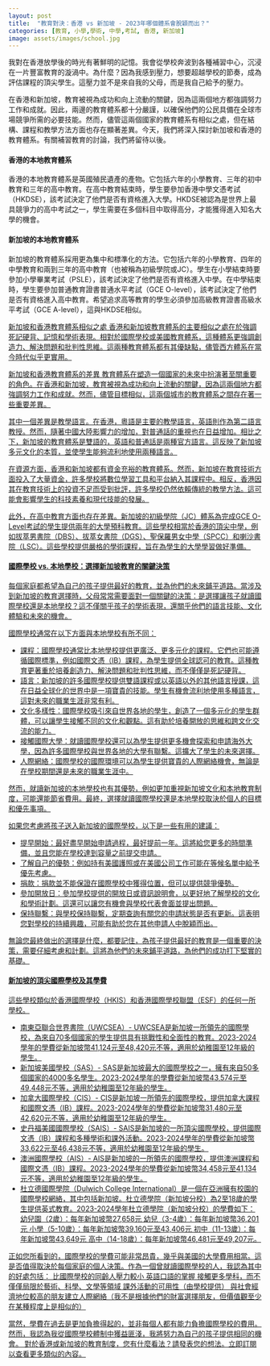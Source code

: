 ```yaml
---
layout: post
title:  "教育對決：香港 vs 新加坡 - 2023年哪個體系會脫穎而出？"
categories: [教育, 小學,學術, 中學,考試, 香港, 新加坡]
image: assets/images/school.jpg
---
```

我對在香港放學後的時光有著鮮明的記憶。我會從學校奔波到各種補習中心，沉浸在一片豐富教育的漩渦中。為什麼？因為我感到壓力，想要超越學校的節奏，成為評估課程的頂尖學生。這壓力並不是來自我的父母，而是我自己給予的壓力。

在香港和新加坡，教育被視為成功和向上流動的關鍵，因為這兩個地方都強調努力工作和成就。因此，兩邊的教育體系都十分嚴謹，以確保他們的公民具備在全球市場競爭所需的必要技能。然而，儘管這兩個國家的教育體系有相似之處，但在結構、課程和教學方法方面也存在顯著差異。今天，我們將深入探討新加坡和香港的教育體系。有關補習教育的討論，我們將留待以後。

#### 香港的本地教育體系
香港的本地教育體系是英國殖民遺產的產物。它包括六年的小學教育、三年的初中教育和三年的高中教育。在高中教育結束時，學生要參加香港中學文憑考試（HKDSE），該考試決定了他們是否有資格進入大學。HKDSE被認為是世界上最具競爭力的高中考試之一，學生需要在多個科目中取得高分，才能獲得進入知名大學的機會。

#### 新加坡的本地教育體系
新加坡的教育體系採用更為集中和標準化的方法。它包括六年的小學教育、四年的中學教育和兩到三年的高中教育（也被稱為初級學院或JC）。學生在小學結束時要參加小學畢業考試（PSLE），該考試決定了他們是否有資格進入中學。在中學結束時，學生要參加普通教育證書普通水平考試（GCE O-level），該考試決定了他們是否有資格進入高中教育。希望追求高等教育的學生必須參加高級教育證書高級水平考試（GCE A-level），這與HKDSE相似。

<u>新加坡和香港教育體系相似之處<u>
香港和新加坡教育體系的主要相似之處在於強調死記硬背、記憶和學術表現。相對於國際學校或美國教育體系，這種體系更強調創造力、解決問題和批判性思維。這兩種教育體系都有其優缺點，儘管西方體系在當今時代似乎更實用。

<u>新加坡和香港教育體系的差異<u>
教育體系在塑造一個國家的未來中扮演著至關重要的角色。在香港和新加坡，教育被視為成功和向上流動的關鍵，因為這兩個地方都強調努力工作和成就。然而，儘管目標相似，這兩個城市的教育體系之間存在著一些重要差異。

其中一個差異是教學語言。在香港，粵語是主要的教學語言，英語則作為第二語言教授。然而，隨著中國大陸影響力的增加，對普通話的重視也在日益增加。相比之下，新加坡的教育體系是雙語的，英語和普通話是兩種官方語言。這反映了新加坡多元文化的本質，並使學生能夠流利地使用兩種語言。

在資源方面，香港和新加坡都有資金充裕的教育體系。然而，新加坡在教育技術方面投入了大量資金，許多學校將數位學習工具和平台納入其課程中。相反，香港因其在教育技術上的投資不足而受到批評，許多學校仍然依賴傳統的教學方法。這可能會影響學生的科技素養和現代技能的發展。

此外，在高中教育方面也存在差異。新加坡的初級學院（JC）體系為完成GCE O-Level考試的學生提供兩年的大學預科教育。這些學校相當於香港的頂尖中學，例如拔萃男書院（DBS）、拔萃女書院（DGS）、聖保羅男女中學（SPCC）和喇沙書院（LSC）。這些學校提供嚴格的學術課程，旨在為學生的大學學習做好準備。

#### 國際學校 vs. 本地學校：選擇新加坡教育的關鍵決策

每個家庭都希望為自己的孩子提供最好的教育，並為他們的未來鋪平道路。當涉及到新加坡的教育選擇時，父母常常需要面對一個關鍵的決策：是選擇讓孩子就讀國際學校還是本地學校？這不僅關乎孩子的學術表現，還關乎他們的語言技能、文化體驗和未來的機會。

國際學校通常在以下方面與本地學校有所不同：
+ 課程：國際學校通常比本地學校提供更廣泛、更多元化的課程。它們也可能遵循國際標準，例如國際文憑（IB）課程，為學生提供全球認可的教育。這種教育更著重於培養創造力、解決問題和批判性思維，而不僅僅是死記硬背。
+ 語言：新加坡的許多國際學校提供雙語課程或以英語以外的其他語言授課，這在日益全球化的世界中是一項寶貴的技能。學生有機會流利地使用多種語言，這對未來的職業生涯非常有利。
+ 文化多樣性：國際學校吸引來自世界各地的學生，創造了一個多元化的學生群體，可以讓學生接觸不同的文化和觀點。這有助於培養開放的思維和跨文化交流的能力。
+ 接觸國際大學：就讀國際學校還可以為學生提供更多機會探索和申請海外大學，因為許多國際學校與世界各地的大學有聯繫。這擴大了學生的未來選擇。
+ 人際網絡：國際學校的國際環境可以為學生提供寶貴的人際網絡機會，無論是在學校期間還是未來的職業生涯中。

然而，就讀新加坡的本地學校也有其優勢，例如更加重視新加坡文化和本地教育制度，可能還能節省費用。最終，選擇就讀國際學校還是本地學校取決於個人的目標和優先事項。

如果您考慮將孩子送入新加坡的國際學校，以下是一些有用的建議：
+ 提早開始：最好盡早開始申請過程，最好提前一年。這將給您更多的時間準備，並且您能在學校達到容量之前提交申請。
+ 了解自己的優勢：例如持有美國護照或在美國公司工作可能在等候名單中給予優先考慮。
+ 捐款：捐款並不能保證在國際學校中獲得位置，但可以提供競爭優勢。
+ 參加開放日：參加學校提供的開放日或資訊說明會，以更好地了解學校的文化和學術計劃。這還可以讓您有機會與學校代表會面並提出問題。
+ 保持聯繫：與學校保持聯繫，定期查詢有關您的申請狀態是否有更新。這表明您對學校的持續興趣，可能有助於您在其他申請人中脫穎而出。

無論您最終做出的選擇是什麼，都要記住，為孩子提供最好的教育是一個重要的決策，需要仔細考慮和計劃。這將為他們的未來鋪平道路，為他們的成功打下堅實的基礎。

#### 新加坡的頂尖國際學校及其學費
這些學校類似於香港國際學校（HKIS）和香港國際學校聯盟（ESF）的任何一所學校。
+ 南東亞聯合世界書院（UWCSEA）- UWCSEA是新加坡一所領先的國際學校，為來自70多個國家的學生提供具有挑戰性和全面性的教育。2023-2024學年的學費從新加坡幣41,124元至48,420元不等，適用於幼稚園至12年級的學生。
+ 新加坡美國學校（SAS）- SAS是新加坡最大的國際學校之一，擁有來自50多個國家的4000多名學生。2023-2024學年的學費從新加坡幣43,574元至49,448元不等，適用於幼稚園至12年級的學生。
+ 加拿大國際學校（CIS）- CIS是新加坡一所領先的國際學校，提供加拿大課程和國際文憑（IB）課程。2023-2024學年的學費從新加坡幣31,480元至42,620元不等，適用於幼稚園至12年級的學生。
+ 史丹福美國國際學校（SAIS）- SAIS是新加坡的一所頂尖國際學校，提供國際文憑（IB）課程和多種學術和課外活動。2023-2024學年的學費從新加坡幣33,622元至46,438元不等，適用於幼稚園至12年級的學生。
+ 澳洲國際學校（AIS）- AIS是新加坡的一所領先的國際學校，提供澳洲課程和國際文憑（IB）課程。2023-2024學年的學費從新加坡幣34,458元至41,134元不等，適用於幼稚園至12年級的學生。
+ 杜立德國際學院（Dulwich College International）是一個在亞洲擁有校園的國際學校網絡，其中包括新加坡。杜立德學院（新加坡分校）為2至18歲的學生提供英式教育。2023-2024學年杜立德學院（新加坡分校）的學費如下： 幼兒園（2歲）：每年新加坡幣27,658元 幼兒（3-4歲）：每年新加坡幣36,201元 小學（5-10歲）：每年新加坡幣39,160元至43,406元 初中（11-13歲）：每年新加坡幣43,649元 高中（14-18歲）：每年新加坡幣46,481元至49,207元。

正如您所看到的，國際學校的學費可能非常昂貴，幾乎與美國的大學費用相當。這是否值得取決於每個家庭的個人決策。作為一個曾就讀國際學校的人，我認為其中的好處包括： 比國際學校的同齡人壓力較小 英語口語的掌握 接觸更多學科，而不僅僅局限於藝術、科學、文學等領域 課外活動的可用性（由學校提供） 與社會經濟地位較高的朋友建立人際網絡（我不是根據他們的財富選擇朋友，但價值觀至少在某種程度上是相似的） 

當然，學費在過去是更加負擔得起的，並非每個人都有能力負擔國際學校的費用。然而，我認為我從國際學校體制中獲益匪淺，我將努力為自己的孩子提供相同的機會。 對於香港或新加坡的教育制度，您有什麼看法？請發表您的想法。立即訂閱以查看更多類似的內容。
